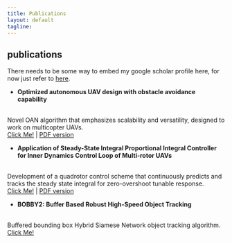 ```yaml
---
title: Publications
layout: default
tagline:
---
```


<div>
  <h2 class="page-header-brief">publications</h2>
  <div class="line-sep"></div>
</div>

There needs to be some way to embed my google scholar profile here, for now just refer to <a href="https://scholar.google.com/citations?user=FHvuXNcAAAAJ&hl=en" target="_blank">here</a>.

- **Optimized autonomous UAV design with obstacle avoidance capability**
<br/>
Novel OAN algorithm that emphasizes scalability and versatility, designed to work on multicopter UAVs.
<br/>
<a href="https://aip.scitation.org/doi/abs/10.1063/5.0001372" target="_blank">Click Me!</a> | 
<a href="{{ site.BASE_PATH }}/assets/media/AIP2020.pdf" target="_blank">PDF version</a>

- **Application of Steady-State Integral Proportional Integral Controller for Inner Dynamics Control Loop of Multi-rotor UAVs** 
<br/>
Development of a quadrotor control scheme that continuously predicts and tracks the steady state integral for zero-overshoot tunable response.
<br/>
<a href="https://ieeexplore.ieee.org/abstract/document/8776780" target="_blank">Click Me!</a> | 
<a href="{{ site.BASE_PATH }}/assets/media/ICACCA2018.pdf" target="_blank">PDF version</a>

- **BOBBY2: Buffer Based Robust High-Speed Object Tracking**
<br/>
Buffered bounding box Hybrid Siamese Network object tracking algorithm. 
<br/>
<a href="https://arxiv.org/abs/1910.08263" target="_blank">Click Me!</a>
